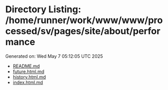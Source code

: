 # Directory Listing: /home/runner/work/www/www/processed/sv/pages/site/about/performance
Generated on: Wed May  7 05:12:05 UTC 2025

- [README.md](README.md)
- [future.html.md](future.html.md)
- [history.html.md](history.html.md)
- [index.html.md](index.html.md)
